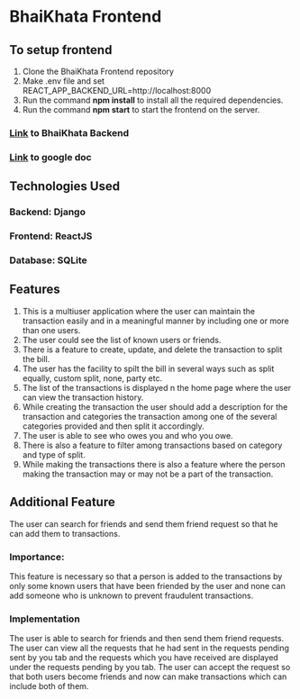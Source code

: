 # BhaiKhata Frontend

## To setup frontend

1. Clone the BhaiKhata Frontend repository
2. Make .env file and set REACT_APP_BACKEND_URL=http://localhost:8000
3. Run the command **npm install** to install all the required dependencies.
4. Run the command **npm start** to start the frontend on the server.

### [Link](https://github.com/shivam7374/BahiKhata-Backend) to BhaiKhata Backend

### [Link](https://docs.google.com/document/d/1iu6_CggWeDP6K82gglrFUcfRqFFB63vZptDkORlj7BE/edit?usp=sharing) to google doc

## Technologies Used

### Backend: Django

### Frontend: ReactJS

### Database: SQLite

## Features

1. This is a multiuser application where the user can maintain the transaction easily and in a meaningful manner by including one or more than one users.
2. The user could see the list of known users or friends.
3. There is a feature to create, update, and delete the transaction to split the bill.
4. The user has the facility to spilt the bill in several ways such as split equally, custom split, none, party etc.
5. The list of the transactions is displayed n the home page where the user can view the transaction history.
6. While creating the transaction the user should add a description for the transaction and categories the transaction among one of the several categories provided and then split it accordingly.
7. The user is able to see who owes you and who you owe.
8. There is also a feature to filter among transactions based on category and type of split.
9. While making the transactions there is also a feature where the person making the transaction may or may not be a part of the transaction.

## Additional Feature

The user can search for friends and send them friend request so that he can add them to transactions.

### Importance:

This feature is necessary so that a person is added to the transactions by only some known users that have been friended by the user and none can add someone who is unknown to prevent fraudulent transactions.

### Implementation

The user is able to search for friends and then send them friend requests.
The user can view all the requests that he had sent in the requests pending sent by you tab and the requests which you have received are displayed under the requests pending by you tab.
The user can accept the request so that both users become friends and now can make transactions which can include both of them.
